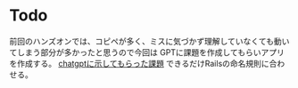 # Todo
前回のハンズオンでは、コピペが多く、ミスに気づかず理解していなくても動いてしまう部分が多かったと思うので今回は
GPTに課題を作成してもらいアプリを作成する。
<a href=https://chat.openai.com/share/fa9c0b75-aa72-4c02-bcbf-c21a81f75888>chatgptに示してもらった課題</a>
できるだけRailsの命名規則に合わせる。
